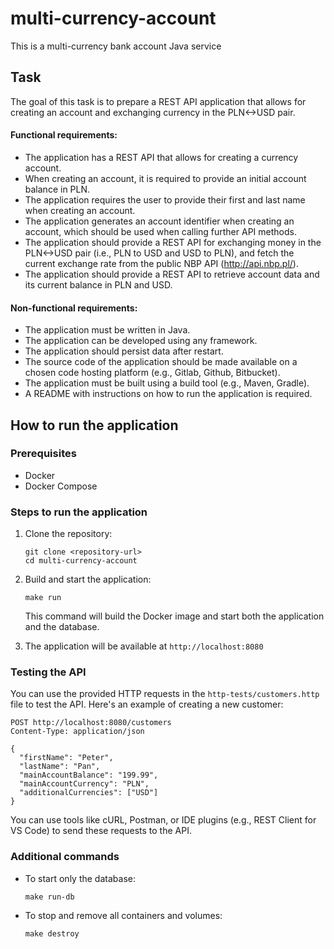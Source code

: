 # multi-currency-account
This is a multi-currency bank account Java service

## Task
The goal of this task is to prepare a REST API application that allows for creating an account and exchanging currency in the PLN<->USD pair.

#### Functional requirements:
- The application has a REST API that allows for creating a currency account.
- When creating an account, it is required to provide an initial account balance in PLN.
- The application requires the user to provide their first and last name when creating an account.
- The application generates an account identifier when creating an account, which should be used when calling further API methods.
- The application should provide a REST API for exchanging money in the PLN<->USD pair (i.e., PLN to USD and USD to PLN), and fetch the current exchange rate from the public NBP API (http://api.nbp.pl/).
- The application should provide a REST API to retrieve account data and its current balance in PLN and USD.

#### Non-functional requirements:
- The application must be written in Java.
- The application can be developed using any framework.
- The application should persist data after restart.
- The source code of the application should be made available on a chosen code hosting platform (e.g., Gitlab, Github, Bitbucket).
- The application must be built using a build tool (e.g., Maven, Gradle).
- A README with instructions on how to run the application is required.

## How to run the application

### Prerequisites
- Docker
- Docker Compose

### Steps to run the application

1. Clone the repository:
   ```
   git clone <repository-url>
   cd multi-currency-account
   ```

2. Build and start the application:
   ```
   make run
   ```
   This command will build the Docker image and start both the application and the database.

3. The application will be available at `http://localhost:8080`

### Testing the API

You can use the provided HTTP requests in the `http-tests/customers.http` file to test the API. Here's an example of creating a new customer:

```http
POST http://localhost:8080/customers
Content-Type: application/json

{
  "firstName": "Peter",
  "lastName": "Pan",
  "mainAccountBalance": "199.99",
  "mainAccountCurrency": "PLN",
  "additionalCurrencies": ["USD"]
}
```

You can use tools like cURL, Postman, or IDE plugins (e.g., REST Client for VS Code) to send these requests to the API.

### Additional commands

- To start only the database:
  ```
  make run-db
  ```

- To stop and remove all containers and volumes:
  ```
  make destroy
  ```
